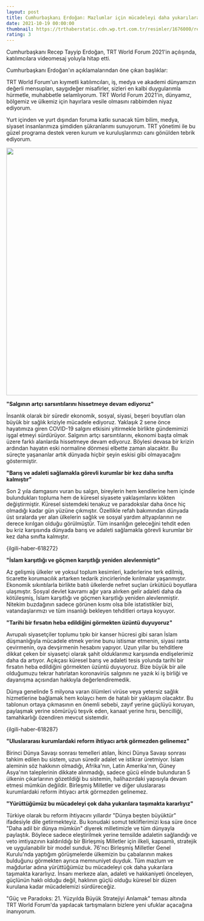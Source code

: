 ```yaml
--- 
layout: post
title: Cumhurbaşkanı Erdoğan: Mazlumlar için mücadeleyi daha yukarılara taşıyacağız
date: 2021-10-19 00:00:00
thumbnail: https://trthaberstatic.cdn.wp.trt.com.tr/resimler/1676000/recep-tayyip-erdogan-1677512.jpg
rating: 3
---
```

<p>
	Cumhurbaşkanı Recep Tayyip Erdoğan, TRT World Forum 2021'in açılışında, katılımcılara videomesaj yoluyla hitap etti.</p>
<p>
	Cumhurbaşkanı Erdoğan'ın açıklamalarından öne çıkan başlıklar:</p>
<p>
	TRT World Forum'un kıymetli katılımcıları, iş, medya ve akademi dünyamızın değerli mensupları, saygıdeğer misafirler, sizleri en kalbi duygularımla hürmetle, muhabbetle selamlıyorum. TRT World Forum 2021'in, dünyamız, bölgemiz ve ülkemiz için hayırlara vesile olmasını rabbimden niyaz ediyorum.</p>
<p>
	Yurt içinden ve yurt dışından foruma katkı sunacak tüm bilim, medya, siyaset insanlarımıza şimdiden şükranlarımı sunuyorum. TRT yönetimi ile bu güzel programa destek veren kurum ve kuruluşlarımızı canı gönülden tebrik ediyorum.</p>
<p>
	<img alt="" src="dosyalar/images/1 (3)(12).jpg" style="width: 650px; height: 650px;" /></p>
<p>
	<strong>"Salgının artçı sarsıntılarını hissetmeye devam ediyoruz"</strong></p>
<p>
	İnsanlık olarak bir süredir ekonomik, sosyal, siyasi, beşeri boyutları olan büyük bir sağlık kriziyle mücadele ediyoruz. Yaklaşık 2 sene önce hayatımıza giren COVID-19 salgını etkisini yitirmekle birlikte gündemimizi işgal etmeyi sürdürüyor. Salgının artçı sarsıntılarını, ekonomi başta olmak üzere farklı alanlarda hissetmeye devam ediyoruz. Böylesi devasa bir krizin ardından hayatın eski normaline dönmesi elbette zaman alacaktır. Bu süreçte yaşananlar artık dünyada hiçbir şeyin eskisi gibi olmayacağını göstermiştir.</p>
<p>
	<strong>"Barış ve adaleti sağlamakla görevli kurumlar bir kez daha sınıfta kalmıştır"</strong></p>
<p>
	Son 2 yıla damgasını vuran bu salgın, bireylerin hem kendilerine hem içinde bulundukları topluma hem de küresel siyasete yaklaşımlarını kökten değiştirmiştir. Küresel sistemdeki tenakuz ve paradokslar daha önce hiç olmadığı kadar gün yüzüne çıkmıştır. Özellikle refah bakımından dünyada üst sıralarda yer alan ülkelerin sağlık ve sosyal yardım altyapılarının ne derece kırılgan olduğu görülmüştür. Tüm insanlığın geleceğini tehdit eden bu kriz karşısında dünyada barış ve adaleti sağlamakla görevli kurumlar bir kez daha sınıfta kalmıştır.</p>
<p>
	{ilgili-haber-618272}</p>
<p>
	<strong>"İslam karşıtlığı ve göçmen karşıtlığı yeniden alevlenmiştir"</strong></p>
<p>
	Az gelişmiş ülkeler ve yoksul toplum kesimleri, kaderlerine terk edilmiş, ticarette korumacılık artarken tedarik zincirlerinde kırılmalar yaşanmıştır. Ekonomik sıkıntılarla birlikte batılı ülkelerde nefret suçları ürkütücü boyutlara ulaşmıştır. Sosyal devlet kavramı ağır yara alırken gelir adaleti daha da kötüleşmiş, İslam karşıtlığı ve göçmen karşıtlığı yeniden alevlenmiştir. Nitekim buzdağının sadece görünen kısmı olsa bile istatistikler bizi, vatandaşlarımızı ve tüm insanlığı bekleyen tehditleri ortaya koyuyor.</p>
<p>
	<strong>"Tarihi bir fırsatın heba edildiğini görmekten üzüntü duyuyoruz"</strong></p>
<p>
	Avrupalı siyasetçiler toplumu tıpkı bir kanser hücresi gibi saran İslam düşmanlığıyla mücadele etmek yerine bunu istismar etmenin, siyasi ranta çevirmenin, oya devşirmenin hesabını yapıyor. Uzun yıllar bu tehditlere dikkat çeken bir siyasetçi olarak şahit olduklarımız karşısında endişelerimiz daha da artıyor. Açıkçası küresel barış ve adaleti tesis yolunda tarihi bir fırsatın heba edildiğini görmekten üzüntü duyuyoruz. Bize büyük bir aile olduğumuzu tekrar hatırlatan koronavirüs salgınını ne yazık ki iş birliği ve dayanışma açısından hakkıyla değerlendiremedik.</p>
<p>
	Dünya genelinde 5 milyona varan ölümleri virüse veya yetersiz sağlık hizmetlerine bağlamak hem kolaycı hem de hatalı bir yaklaşım olacaktır. Bu tablonun ortaya çıkmasının en önemli sebebi, zayıf yerine güçlüyü koruyan, paylaşmak yerine sömürüyü teşvik eden, kanaat yerine hırsı, bencilliği, tamahkarlığı özendiren mevcut sistemdir.</p>
<p>
	{ilgili-haber-618287}</p>
<p>
	<strong>"Uluslararası kurumlardaki reform ihtiyacı artık görmezden gelinemez"</strong></p>
<p>
	Birinci Dünya Savaşı sonrası temelleri atılan, İkinci Dünya Savaşı sonrası tahkim edilen bu sistem, uzun süredir adalet ve istikrar üretmiyor. İslam aleminin söz hakkının olmadığı, Afrika'nın, Latin Amerika'nın, Güney Asya'nın taleplerinin dikkate alınmadığı, sadece gücü elinde bulunduran 5 ülkenin çıkarlarının gözetildiği bu sistemin, halihazırdaki yapısıyla devam etmesi mümkün değildir. Birleşmiş Milletler ve diğer uluslararası kurumlardaki reform ihtiyacı artık görmezden gelinemez.</p>
<p>
	<strong>"Yürüttüğümüz bu mücadeleyi çok daha yukarılara taşımakta kararlıyız"</strong></p>
<p>
	Türkiye olarak bu reform ihtiyacını yıllardır "Dünya beşten büyüktür" ifadesiyle dile getirmekteyiz. Bu konudaki somut tekliflerimizi kısa süre önce "Daha adil bir dünya mümkün" diyerek milletimizle ve tüm dünyayla paylaştık. Böylece sadece eleştirilmek yerine temsilde adaletin sağlandığı ve veto imtiyazının kaldırıldığı bir Birleşmiş Milletler için ilkeli, kapsamlı, stratejik ve uygulanabilir bir model sunduk. 76'ncı Birleşmiş Milletler Genel Kurulu'nda yaptığım görüşmelerde ülkemizin bu çabalarının makes bulduğunu görmekten ayrıca memnuniyet duyduk. Tüm mazlum ve mağdurlar adına yürüttüğümüz bu mücadeleyi çok daha yukarılara taşımakta kararlıyız. İnsanı merkeze alan, adaleti ve hakkaniyeti önceleyen, güçlünün haklı olduğu değil, haklının güçlü olduğu küresel bir düzen kurulana kadar mücadelemizi sürdüreceğiz.</p>
<p>
	"Güç ve Paradoks: 21. Yüzyılda Büyük Stratejiyi Anlamak" teması altında TRT World Forum'da yapılacak tartışmaların bizlere yeni ufuklar açacağına inanıyorum.</p>

